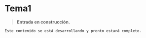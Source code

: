 # Tema1

> **Entrada en construcción.**  
```bash
Este contenido se está desarrollando y pronto estará completo.
```
